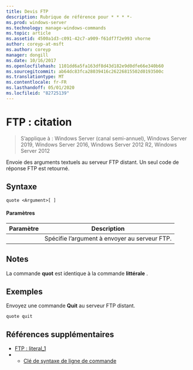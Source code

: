 ```yaml
---
title: Devis FTP
description: Rubrique de référence pour * * * *-
ms.prod: windows-server
ms.technology: manage-windows-commands
ms.topic: article
ms.assetid: 4500a1d3-c091-42c7-a909-f61df7f2e993 vhorne
author: coreyp-at-msft
ms.author: coreyp
manager: dongill
ms.date: 10/16/2017
ms.openlocfilehash: 1101dd6a5fa163df8d43d182e9d0dfe66e340b60
ms.sourcegitcommit: ab64dc83fca28039416c26226815502d0193500c
ms.translationtype: MT
ms.contentlocale: fr-FR
ms.lasthandoff: 05/01/2020
ms.locfileid: "82725139"
---
```

# <a name="ftp-quote"></a>FTP : citation

> S’applique à : Windows Server (canal semi-annuel), Windows Server 2019, Windows Server 2016, Windows Server 2012 R2, Windows Server 2012

Envoie des arguments textuels au serveur FTP distant. Un seul code de réponse FTP est retourné.   
## <a name="syntax"></a>Syntaxe  
```  
quote <Argument>[ ]  
```  
#### <a name="parameters"></a>Paramètres  

| Paramètre  |                    Description                    |
|------------|---------------------------------------------------|
| <Argument> | Spécifie l’argument à envoyer au serveur FTP. |

## <a name="remarks"></a>Notes   
La commande **quot** est identique à la commande **littérale** .  
## <a name="examples"></a>Exemples  
Envoyez une commande **Quit** au serveur FTP distant.  
```  
quote quit  
```  
## <a name="additional-references"></a>Références supplémentaires  
-   [FTP : literal_1](ftp-literal_1.md)  
-   - [Clé de syntaxe de ligne de commande](command-line-syntax-key.md)  
